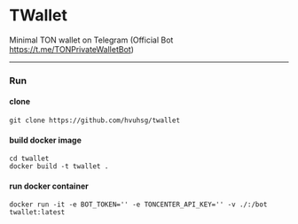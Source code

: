 # TWallet

Minimal TON wallet on Telegram (Official Bot https://t.me/TONPrivateWalletBot)

---

### Run

#### clone
```commandline
git clone https://github.com/hvuhsg/twallet
```
#### build docker image
```commandline
cd twallet
docker build -t twallet .
```
#### run docker container
```shell
docker run -it -e BOT_TOKEN='' -e TONCENTER_API_KEY='' -v ./:/bot twallet:latest
```
